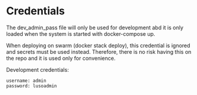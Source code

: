 
# Credentials

The dev_admin_pass file will only be used for development abd it is only loaded when
the system is started with docker-compose up.

When deploying on swarm (docker stack deploy), this credential is ignored and secrets must be used instead. Therefore, there is no risk having this on the repo and it is used only for convenience.

Development credentials:
```
username: admin
password: lusoadmin
```